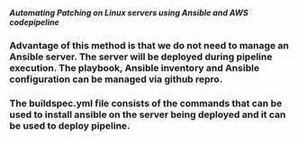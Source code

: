 ##### Automating Patching on Linux servers using Ansible and AWS codepipeline

### Advantage of this method is that we do not need to manage an Ansible server. The server will be deployed during pipeline execution. The playbook, Ansible inventory and  Ansible configuration can be managed via github repro.


### The buildspec.yml file consists of the commands that can be used to install ansible on the server being deployed and it can be used to deploy pipeline.

